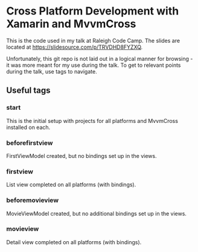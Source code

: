 # Cross Platform Development with Xamarin and MvvmCross

This is the code used in my talk at Raleigh Code Camp. The slides are located at https://slidesource.com/p/TRVDHD8FYZXQ. 

Unfortunately, this git repo is not laid out in a logical manner for browsing - it was more meant for my use during the talk. To get to relevant points during the talk, use tags to navigate.

## Useful tags
### start
This is the initial setup with projects for all platforms and MvvmCross installed on each.

### beforefirstview
FirstViewModel created, but no bindings set up in the views.

### firstview
List view completed on all platforms (with bindings).

### beforemovieview
MovieViewModel created, but no additional bindings set up in the views.

### movieview
Detail view completed on all platforms (with bindings).
